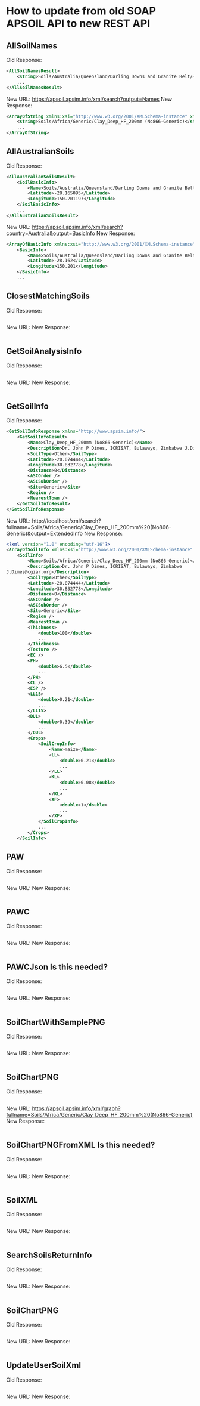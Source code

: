 # How to update from old SOAP APSOIL API to new REST API


## AllSoilNames

Old Response:
```xml
<AllSoilNamesResult>
    <string>Soils/Australia/Queensland/Darling Downs and Granite Belt/Red Chromosol (Billa Billa No066)</string>
    ...
</AllSoilNamesResult>
```

New URL: https://apsoil.apsim.info/xml/search?output=Names
New Response:
```xml
<ArrayOfString xmlns:xsi="http://www.w3.org/2001/XMLSchema-instance" xmlns:xsd="http://www.w3.org/2001/XMLSchema">
    <string>Soils/Africa/Generic/Clay_Deep_HF_200mm (No866-Generic)</string>
    ...
</ArrayOfString>
```

## AllAustralianSoils

Old Response:
```xml
<AllAustralianSoilsResult>
    <SoilBasicInfo>
        <Name>Soils/Australia/Queensland/Darling Downs and Granite Belt/Red Chromosol (Billa Billa No066)</Name>
        <Latitude>-28.165095</Latitude>
        <Longitude>150.201197</Longitude>
    </SoilBasicInfo>
    ...
</AllAustralianSoilsResult>
```

New URL: https://apsoil.apsim.info/xml/search?country=Australia&output=BasicInfo
New Response:
```xml
<ArrayOfBasicInfo xmlns:xsi="http://www.w3.org/2001/XMLSchema-instance" xmlns:xsd="http://www.w3.org/2001/XMLSchema">
    <BasicInfo>
        <Name>Soils/Australia/Queensland/Darling Downs and Granite Belt/Red Chromosol (Billa Billa No066)</Name>
        <Latitude>-28.162</Latitude>
        <Longitude>150.201</Longitude>
    </BasicInfo>
    ...
```

## ClosestMatchingSoils

Old Response:
```xml
```

New URL:
New Response:
```xml
```

## GetSoilAnalysisInfo

Old Response:
```xml
```

New URL:
New Response:
```xml
```

## GetSoilInfo

Old Response:
```xml
<GetSoilInfoResponse xmlns="http://www.apsim.info/">
    <GetSoilInfoResult>
        <Name>Clay_Deep_HF_200mm (No866-Generic)</Name>
        <Description>Dr. John P Dimes, ICRISAT, Bulawayo, Zimbabwe J.Dimes@cgiar.org</Description>
        <SoilType>Other</SoilType>
        <Latitude>-20.074444</Latitude>
        <Longitude>30.832778</Longitude>
        <Distance>0</Distance>
        <ASCOrder />
        <ASCSubOrder />
        <Site>Generic</Site>
        <Region />
        <NearestTown />
    </GetSoilInfoResult>
</GetSoilInfoResponse>
```

New URL: http://localhost/xml/search?fullname=Soils/Africa/Generic/Clay_Deep_HF_200mm%20(No866-Generic)&output=ExtendedInfo
New Response:
```xml
<?xml version="1.0" encoding="utf-16"?>
<ArrayOfSoilInfo xmlns:xsi="http://www.w3.org/2001/XMLSchema-instance" xmlns:xsd="http://www.w3.org/2001/XMLSchema">
    <SoilInfo>
        <Name>Soils/Africa/Generic/Clay_Deep_HF_200mm (No866-Generic)</Name>
        <Description>Dr. John P Dimes, ICRISAT, Bulawayo, Zimbabwe
J.Dimes@cgiar.org</Description>
        <SoilType>Other</SoilType>
        <Latitude>-20.074444</Latitude>
        <Longitude>30.832778</Longitude>
        <Distance>0</Distance>
        <ASCOrder />
        <ASCSubOrder />
        <Site>Generic</Site>
        <Region />
        <NearestTown />
        <Thickness>
            <double>100</double>
            ...
        </Thickness>
        <Texture />
        <EC />
        <PH>
            <double>6.5</double>
            ...
        </PH>
        <CL />
        <ESP />
        <LL15>
            <double>0.21</double>
            ...
        </LL15>
        <DUL>
            <double>0.39</double>
            ...
        </DUL>
        <Crops>
            <SoilCropInfo>
                <Name>maize</Name>
                <LL>
                    <double>0.21</double>
                    ...
                </LL>
                <KL>
                    <double>0.08</double>
                    ...
                </KL>
                <XF>
                    <double>1</double>
                    ...
                </XF>
            </SoilCropInfo>
            ...
        </Crops>
    </SoilInfo>
```

## PAW

Old Response:
```xml
```

New URL:
New Response:
```xml
```

##  PAWC

Old Response:
```xml
```

New URL:
New Response:
```xml
```

## PAWCJson   Is this needed?

Old Response:
```xml
```

New URL:
New Response:
```
```

## SoilChartWithSamplePNG

Old Response:
```xml
```

New URL:
New Response:
```xml
```

## SoilChartPNG
Old Response:
```xml
```

New URL: https://apsoil.apsim.info/xml/graph?fullname=Soils/Africa/Generic/Clay_Deep_HF_200mm%20(No866-Generic)
New Response:
```xml
```

##  SoilChartPNGFromXML    Is this needed?

Old Response:
```xml
```

New URL:
New Response:
```xml
```

## SoilXML

Old Response:
```xml
```

New URL:
New Response:
```xml
```

## SearchSoilsReturnInfo
Old Response:
```xml
```

New URL:
New Response:
```xml
```

##  SoilChartPNG
Old Response:
```xml
```

New URL:
New Response:
```xml
```

##  UpdateUserSoilXml
Old Response:
```xml
```

New URL:
New Response:
```xml
```


